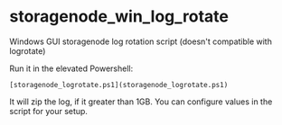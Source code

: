 # storagenode_win_log_rotate
Windows GUI storagenode log rotation script (doesn't compatible with logrotate)

Run it in the elevated Powershell:

```
[storagenode_logrotate.ps1](storagenode_logrotate.ps1)
```

It will zip the log, if it greater than 1GB.
You can configure values in the script for your setup.
